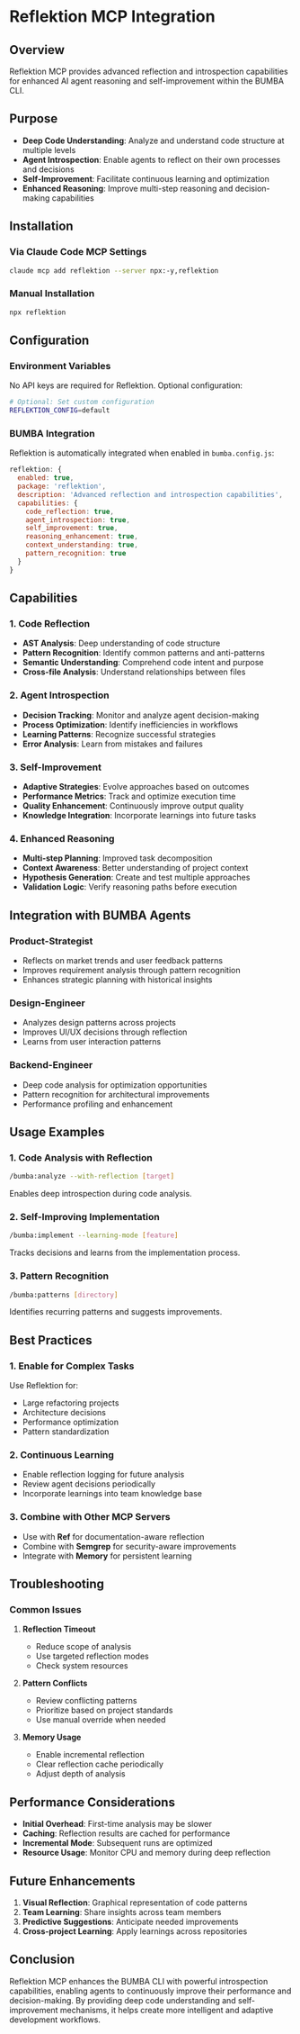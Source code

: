 # Reflektion MCP Integration

## Overview
Reflektion MCP provides advanced reflection and introspection capabilities for enhanced AI agent reasoning and self-improvement within the BUMBA CLI.

## Purpose
- **Deep Code Understanding**: Analyze and understand code structure at multiple levels
- **Agent Introspection**: Enable agents to reflect on their own processes and decisions
- **Self-Improvement**: Facilitate continuous learning and optimization
- **Enhanced Reasoning**: Improve multi-step reasoning and decision-making capabilities

## Installation

### Via Claude Code MCP Settings
```bash
claude mcp add reflektion --server npx:-y,reflektion
```

### Manual Installation
```bash
npx reflektion
```

## Configuration

### Environment Variables
No API keys are required for Reflektion. Optional configuration:

```bash
# Optional: Set custom configuration
REFLEKTION_CONFIG=default
```

### BUMBA Integration
Reflektion is automatically integrated when enabled in `bumba.config.js`:

```javascript
reflektion: {
  enabled: true,
  package: 'reflektion',
  description: 'Advanced reflection and introspection capabilities',
  capabilities: {
    code_reflection: true,
    agent_introspection: true,
    self_improvement: true,
    reasoning_enhancement: true,
    context_understanding: true,
    pattern_recognition: true
  }
}
```

## Capabilities

### 1. Code Reflection
- **AST Analysis**: Deep understanding of code structure
- **Pattern Recognition**: Identify common patterns and anti-patterns
- **Semantic Understanding**: Comprehend code intent and purpose
- **Cross-file Analysis**: Understand relationships between files

### 2. Agent Introspection
- **Decision Tracking**: Monitor and analyze agent decision-making
- **Process Optimization**: Identify inefficiencies in workflows
- **Learning Patterns**: Recognize successful strategies
- **Error Analysis**: Learn from mistakes and failures

### 3. Self-Improvement
- **Adaptive Strategies**: Evolve approaches based on outcomes
- **Performance Metrics**: Track and optimize execution time
- **Quality Enhancement**: Continuously improve output quality
- **Knowledge Integration**: Incorporate learnings into future tasks

### 4. Enhanced Reasoning
- **Multi-step Planning**: Improved task decomposition
- **Context Awareness**: Better understanding of project context
- **Hypothesis Generation**: Create and test multiple approaches
- **Validation Logic**: Verify reasoning paths before execution

## Integration with BUMBA Agents

### Product-Strategist
- Reflects on market trends and user feedback patterns
- Improves requirement analysis through pattern recognition
- Enhances strategic planning with historical insights

### Design-Engineer
- Analyzes design patterns across projects
- Improves UI/UX decisions through reflection
- Learns from user interaction patterns

### Backend-Engineer
- Deep code analysis for optimization opportunities
- Pattern recognition for architectural improvements
- Performance profiling and enhancement

## Usage Examples

### 1. Code Analysis with Reflection
```bash
/bumba:analyze --with-reflection [target]
```
Enables deep introspection during code analysis.

### 2. Self-Improving Implementation
```bash
/bumba:implement --learning-mode [feature]
```
Tracks decisions and learns from the implementation process.

### 3. Pattern Recognition
```bash
/bumba:patterns [directory]
```
Identifies recurring patterns and suggests improvements.

## Best Practices

### 1. Enable for Complex Tasks
Use Reflektion for:
- Large refactoring projects
- Architecture decisions
- Performance optimization
- Pattern standardization

### 2. Continuous Learning
- Enable reflection logging for future analysis
- Review agent decisions periodically
- Incorporate learnings into team knowledge base

### 3. Combine with Other MCP Servers
- Use with **Ref** for documentation-aware reflection
- Combine with **Semgrep** for security-aware improvements
- Integrate with **Memory** for persistent learning

## Troubleshooting

### Common Issues

1. **Reflection Timeout**
   - Reduce scope of analysis
   - Use targeted reflection modes
   - Check system resources

2. **Pattern Conflicts**
   - Review conflicting patterns
   - Prioritize based on project standards
   - Use manual override when needed

3. **Memory Usage**
   - Enable incremental reflection
   - Clear reflection cache periodically
   - Adjust depth of analysis

## Performance Considerations

- **Initial Overhead**: First-time analysis may be slower
- **Caching**: Reflection results are cached for performance
- **Incremental Mode**: Subsequent runs are optimized
- **Resource Usage**: Monitor CPU and memory during deep reflection

## Future Enhancements

1. **Visual Reflection**: Graphical representation of code patterns
2. **Team Learning**: Share insights across team members
3. **Predictive Suggestions**: Anticipate needed improvements
4. **Cross-project Learning**: Apply learnings across repositories

## Conclusion

Reflektion MCP enhances the BUMBA CLI with powerful introspection capabilities, enabling agents to continuously improve their performance and decision-making. By providing deep code understanding and self-improvement mechanisms, it helps create more intelligent and adaptive development workflows.
